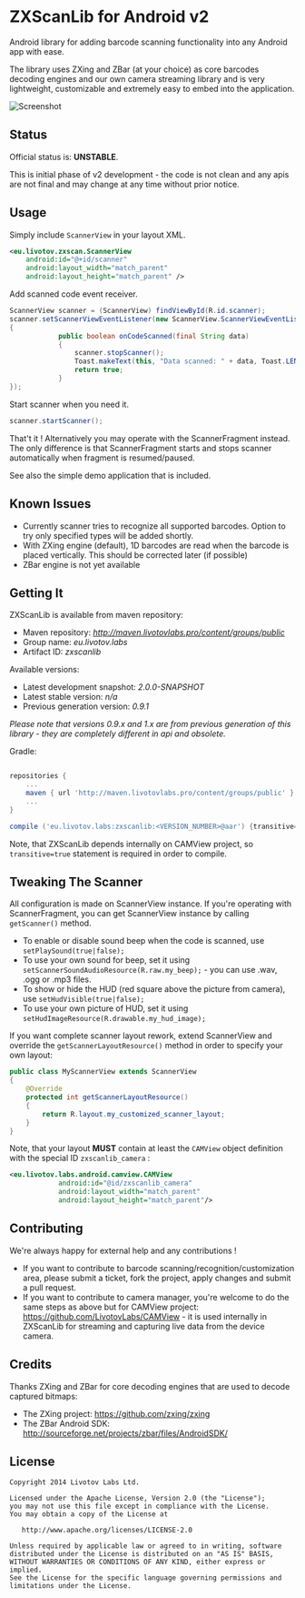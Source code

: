 ZXScanLib for Android v2
========================

Android library for adding barcode scanning functionality into any Android app with ease.

The library uses ZXing and ZBar (at your choice) as core barcodes decoding engines and our own camera streaming library
and is very lightweight, customizable and extremely easy to embed into the application.

![Screenshot](zxscanlibSampleScreenshot.png)

Status
------

Official status is: **UNSTABLE**. 

This is initial phase of v2 development - the code is not clean and any apis are not final and may change at any time without prior notice.


Usage
-----

Simply include `ScannerView` in your layout XML.

```xml
<eu.livotov.zxscan.ScannerView
    android:id="@+id/scanner"
    android:layout_width="match_parent"
    android:layout_height="match_parent" />
```

Add scanned code event receiver.

```java
ScannerView scanner = (ScannerView) findViewById(R.id.scanner);
scanner.setScannerViewEventListener(new ScannerView.ScannerViewEventListener()
{
            public boolean onCodeScanned(final String data)
            {
                scanner.stopScanner();
                Toast.makeText(this, "Data scanned: " + data, Toast.LENGTH_SHORT).show();
                return true;
            }
});
```

Start scanner when you need it.

```java
scanner.startScanner();
```

That't it ! Alternatively you may operate with the ScannerFragment instead. The only difference is that ScannerFragment
starts and stops scanner automatically when fragment is resumed/paused.

See also the simple demo application that is included.


Known Issues
------------

- Currently scanner tries to recognize all supported barcodes. Option to try only specified types will be added shortly.
- With ZXing engine (default), 1D barcodes are read when the barcode is placed vertically. This should be corrected later (if possible)
- ZBar engine is not yet available


Getting It
----------

ZXScanLib is available from maven repository:

- Maven repository: *http://maven.livotovlabs.pro/content/groups/public*
- Group name: *eu.livotov.labs*
- Artifact ID: *zxscanlib*

Available versions:

- Latest development snapshot: *2.0.0-SNAPSHOT*
- Latest stable version: *n/a*
- Previous generation version: *0.9.1*

*Please note that versions 0.9.x and 1.x are from previous generation of this library - they are completely different in api and obsolete.*

Gradle:

```groovy

repositories {
    ...
    maven { url 'http://maven.livotovlabs.pro/content/groups/public' }
    ...
}

compile ('eu.livotov.labs:zxscanlib:<VERSION_NUMBER>@aar') {transitive=true}

```

Note, that ZXScanLib depends internally on CAMView project, so ```transitive=true``` statement is required in order to compile.


Tweaking The Scanner
----------------

All configuration is made on ScannerView instance. If you're operating with ScannerFragment, you can get ScannerView instance by
calling ```getScanner()``` method.

- To enable or disable sound beep when the code is scanned, use ```setPlaySound(true|false);```
- To use your own sound for beep, set it using ```setScannerSoundAudioResource(R.raw.my_beep);``` - you can use .wav, .ogg or .mp3 files.
- To show or hide the HUD (red square above the picture from camera), use ```setHudVisible(true|false);```
- To use your own picture of HUD, set it using ```setHudImageResource(R.drawable.my_hud_image);```

If you want complete scanner layout rework, extend ScannerView and override the ```getScannerLayoutResource()``` method in order to
specify your own layout:

```java
public class MyScannerView extends ScannerView
{
    @Override
    protected int getScannerLayoutResource()
    {
        return R.layout.my_customized_scanner_layout;
    }
}
```

Note, that your layout **MUST** contain at least the ```CAMView``` object definition with the special ID ```zxscanlib_camera``` :

```xml
<eu.livotov.labs.android.camview.CAMView
            android:id="@id/zxscanlib_camera"
            android:layout_width="match_parent"
            android:layout_height="match_parent"/>
```



Contributing
------------

We're always happy for external help and any contributions !

- If you want to contribute to barcode scanning/recognition/customization area, please submit a ticket, fork the project, apply changes and submit a pull request.
- If you want to contribute to camera manager, you're welcome to do the same steps as above but for CAMView project: https://github.com/LivotovLabs/CAMView - it is used
internally in ZXScanLib for streaming and capturing live data from the device camera.


Credits
-------

Thanks ZXing and ZBar for core decoding engines that are used to decode captured bitmaps:

- The ZXing project: https://github.com/zxing/zxing
- The ZBar Android SDK: http://sourceforge.net/projects/zbar/files/AndroidSDK/


License
-------

    Copyright 2014 Livotov Labs Ltd.

    Licensed under the Apache License, Version 2.0 (the "License");
    you may not use this file except in compliance with the License.
    You may obtain a copy of the License at

       http://www.apache.org/licenses/LICENSE-2.0

    Unless required by applicable law or agreed to in writing, software
    distributed under the License is distributed on an "AS IS" BASIS,
    WITHOUT WARRANTIES OR CONDITIONS OF ANY KIND, either express or implied.
    See the License for the specific language governing permissions and
    limitations under the License.



 [zip]: https://github.com/LivotovLabs/zxscanlib/archive/master.zip

